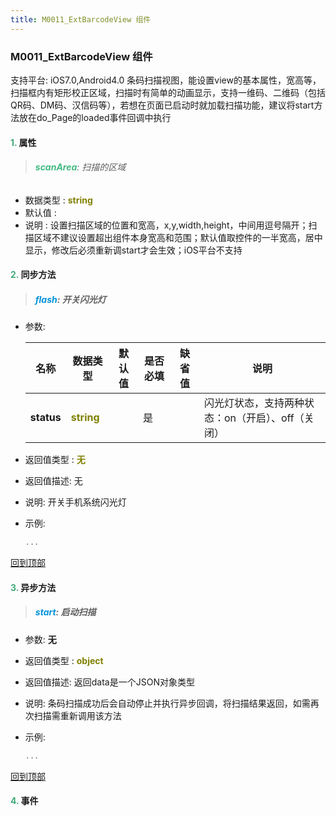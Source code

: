 ```yaml
---
title: M0011_ExtBarcodeView 组件
---
```


### M0011_ExtBarcodeView 组件

 支持平台: iOS7.0,Android4.0
 条码扫描视图，能设置view的基本属性，宽高等，扫描框内有矩形校正区域，扫描时有简单的动画显示，支持一维码、二维码（包括QR码、DM码、汉信码等），若想在页面已启动时就加载扫描功能，建议将start方法放在do_Page的loaded事件回调中执行

#### <font color ='#40A977'>**1.**</font> 属性

>###### <font color ='#42b983'>**scanArea**</font>: 扫描的区域

- 数据类型 : <font color ='#808000'>**string**</font>
- 默认值 : 
- 说明 : 设置扫描区域的位置和宽高，x,y,width,height，中间用逗号隔开；扫描区域不建议设置超出组件本身宽高和范围；默认值取控件的一半宽高，居中显示，修改后必须重新调start才会生效；iOS平台不支持

#### <font color ='#40A977'>**2.**</font> 同步方法

>##### <font color ='#0092db'>**flash**</font>: 开关闪光灯

- 参数:

  名称 | 数据类型 |默认值|是否必填|缺省值|说明
  ---- |-------------  |----------|--------------|--------|------
  **status** |<font color ='#808000'>**string**</font> |  | 是||闪光灯状态，支持两种状态：on（开启）、off（关闭）
- 返回值类型 : <font color ='#808000'>**无**</font>
- 返回值描述: 无
- 说明: 开关手机系统闪光灯
- 示例:

  ```javascript
  ...

  ```

[回到顶部](#top)

#### <font color ='#40A977'>**3.**</font> 异步方法

>##### <font color ='#0092db'>**start**</font>: 启动扫描

- 参数: **无**
- 返回值类型 : <font color ='#808000'>**object**</font>
- 返回值描述: 返回data是一个JSON对象类型
- 说明: 条码扫描成功后会自动停止并执行异步回调，将扫描结果返回，如需再次扫描需重新调用该方法
- 示例:

  ```javascript
  ...

  ```

[回到顶部](#top)


#### <font color ='#40A977'>**4.**</font> 事件


